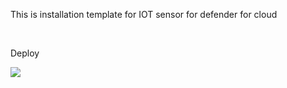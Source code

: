 This is installation template for IOT sensor for defender for cloud

  <br>  
    
Deploy 
  
<a href="https://portal.azure.com/#create/Microsoft.Template/uri/https%3A%2F%2Fgithub.com%2FContoso-Hotels-Security%2FDefenderForIOT%2Fblob%2Fmain%2FDeploySensorV22%2Fazuredeploy.json" target="_blank">
  <img src="https://aka.ms/deploytoazurebutton" scale="0">
</a>
